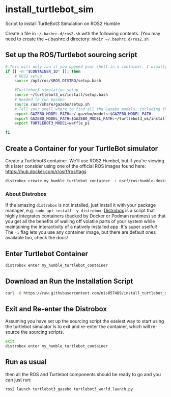 # install_turtlebot_sim
Script to install TurtleBot3 Simulation on ROS2 Humble

Create a file in `~/.bashrc.d/ros2.sh` with the following contents. (You may need to create the ~/.bashrc.d directory: `mkdir ~/.bashrc.d/ros2.sh`

## Set up the ROS/Turtlebot sourcing script
```bash
# This will only run if you opened your shell in a container. I usually use one of the official OSRF ROS containers.
if [[ -n "$CONTAINER_ID" ]]; then
    # ROS2 setup
    source /opt/ros/$ROS_DISTRO/setup.bash

    #Turtlebot3 simulation setup
    source ~/turtlebot3_ws/install/setup.bash
    # Needed to run Gazebo
    source /usr/share/gazebo/setup.sh
    # Tell your shell where to find all the Gazebo models, including the ones in the turtlebot3_gazebo package
    export GAZEBO_MODEL_PATH=~/.gazebo/models:$GAZEBO_MODEL_PATH
    export GAZEBO_MODEL_PATH=$GAZEBO_MODEL_PATH:~/turtlebot3_ws/install/turtlebot3_gazebo/share/turtlebot3_gazebo/models
    export TURTLEBOT3_MODEL=waffle_pi

fi
```

## Create a Container for your TurtleBot simulator
Create a Turtlebot3 container. We'll use ROS2 Humbel, but if you're viewing this later consider using one of the official ROS images found here: https://hub.docker.com/r/osrf/ros/tags

```bash
distrobox create my_humble_turtlebot_container -i osrf/ros:humble-desktop-full
```

### About Distrobox
If the amazing `distrobox` is not installed, just install it with your package manager, e.g. `sudo apt install -y distrobox`. [Distrobox](https://github.com/89luca89/distrobox) is a script that highly integrates containers (backed by Docker or Podman runtimes) so that you get all the benefits of walling off volatile parts of your system while maintaining the interactivity of a natively installed app. It's super uselful! The `-i` flag lets you use any container image, but there are default ones available too, check the docs!

## Enter Turtlebot Container
```bash
distrobox enter my_humble_turtlebot_container
```

## Download an Run the Installation Script
```bash
curl -O https://raw.githubusercontent.com/nis057489/install_turtlebot_sim/refs/heads/main/setup_turtlebot3_humble.sh && chmod +x ./setup_turtlebot3_humble.sh && ./setup_turtlebot3_humble.sh
```

## Exit and Re-enter the Distrobox
Assuming you have set up the sourcing script the easiest way to start using the turtlebot simulator is to exit and re-enter the container, which will re-source the sourcing scripts.
```bash
exit
distrobox enter my_humble_turtlebot_container
```

## Run as usual
 then all the ROS and Turtlebot components should be ready to go and you can just run:

```bash
ros2 launch turtlebot3_gazebo turtlebot3_world.launch.py
```

